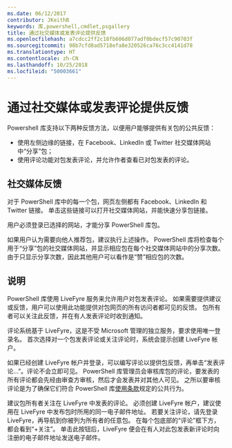 ```yaml
---
ms.date: 06/12/2017
contributor: JKeithB
keywords: 库,powershell,cmdlet,psgallery
title: 通过社交媒体或发表评论提供反馈
ms.openlocfilehash: a7cdcc2ff2c18fb606d077adf0bdecf57c90703f
ms.sourcegitcommit: 98b7cfd8ad5718efa8e320526ca76c3cc4141d78
ms.translationtype: HT
ms.contentlocale: zh-CN
ms.lasthandoff: 10/25/2018
ms.locfileid: "50003661"
---
```

# <a name="providing-feedback-via-social-media-or-comments"></a>通过社交媒体或发表评论提供反馈

Powershell 库支持以下两种反馈方法，以便用户能够提供有关包的公共反馈：

- 使用左侧边缘的链接，在 Facebook、LinkedIn 或 Twitter 社交媒体网站中“分享”包；
- 使用评论功能对包发表评论，并允许作者查看已对包发表的评论。

## <a name="social-media-feedback"></a>社交媒体反馈

对于 PowerShell 库中的每一个包，网页左侧都有 Facebook、LinkedIn 和 Twitter 链接。
单击这些链接可以打开社交媒体网站，并能快速分享包链接。

用户必须登录已选择的网站，才能分享 PowerShell 库包。

如果用户认为需要向他人推荐包，建议执行上述操作。
PowerShell 库将检查每个用于“分享”包的社交媒体网站，并显示相应包在每个社交媒体网站中的分享次数。
由于只显示分享次数，因此其他用户可以看作是“赞”相应包的次数。


## <a name="comments"></a>说明

PowerShell 库使用 LiveFyre 服务来允许用户对包发表评论。
如果需要提供建议或反馈，用户可以使用此功能提供对包网页的所有访问者都可见的反馈。
包所有者可以关注此反馈，并在有人发表评论时收到通知。

评论系统基于 LiveFyre，这是不受 Microsoft 管理的独立服务，要求使用唯一登录名。
首次选择对一个包发表评论或关注评论时，系统会提示创建 LiveFyre 帐户。

如果已经创建 LiveFyre 帐户并登录，可以编写评论以提供包反馈，再单击“发表评论...”。评论不会立即可见。
PowerShell 库管理员会审核库包的评论，要发表的所有评论都会先经由审查方审核，然后才会发表并对其他人可见。
之所以要审核评论是为了确保它们符合 PowerShell 库[使用条款](https://www.powershellgallery.com/policies/Terms)规定的公共行为。

建议包所有者关注在 LiveFyre 中发表的评论。
必须创建 LiveFyre 帐户，建议使用在 LiveFyre 中发布包时所用的同一电子邮件地址。
若要关注评论，请先登录 LiveFyre，再导航到你被列为所有者的任意包。
在每个包底部的“评论”框下方，都会看到“+关注”。
单击此按钮后，LiveFyre 便会在有人对此包发表新评论时向注册的电子邮件地址发送电子邮件。
